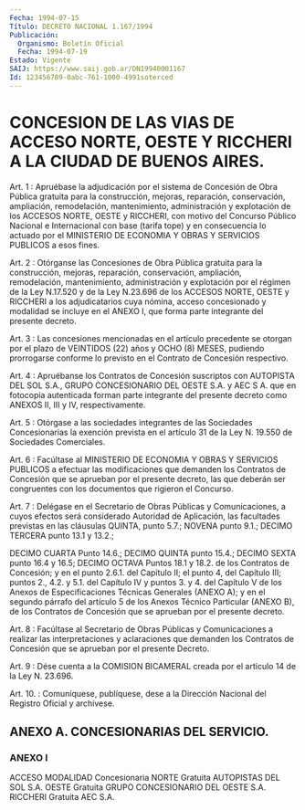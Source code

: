 ```yaml
---
Fecha: 1994-07-15
Título: DECRETO NACIONAL 1.167/1994
Publicación:
  Organismo: Boletín Oficial
  Fecha: 1994-07-19
Estado: Vigente
SAIJ: https://www.saij.gob.ar/DN19940001167
Id: 123456789-0abc-761-1000-4991soterced
---
```

# CONCESION DE LAS VIAS DE ACCESO NORTE, OESTE Y RICCHERI A LA CIUDAD DE BUENOS AIRES.

<a id="1"></a>
Art. 1 : Apruébase la adjudicación por el sistema de Concesión de Obra Pública gratuita para la construcción, mejoras, reparación,  conservación, ampliación, remodelación, mantenimiento, administración   y  explotación  de  los  ACCESOS  NORTE,  OESTE  y RICCHERI, con motivo del Concurso Público Nacional e Internacional con  base  (tarifa tope) y en consecuencia lo actuado por el MINISTERIO DE ECONOMIA  Y  OBRAS Y SERVICIOS PUBLICOS a esos fines.

<a id="2"></a>
Art.  2  :  Otórganse las Concesiones de Obra Pública gratuita para  la  construcción,    mejoras,    reparación,    conservación, ampliación,    remodelación,    mantenimiento,  administración    y explotación por el régimen de la  Ley N.17.520 y de la Ley N.23.696 de los ACCESOS NORTE, OESTE y RICCHERI  a  los adjudicatarios cuya nómina, acceso concesionado y modalidad se incluye  en  el ANEXO I, que forma parte integrante del presente decreto.

<a id="3"></a>
Art. 3 : Las concesiones mencionadas en el artículo precedente se otorgan  por  el  plazo de VEINTIDOS (22) años y OCHO (8) MESES, pudiendo  prorrogarse  conforme  lo  previsto  en  el  Contrato  de Concesión respectivo.

<a id="4"></a>
Art.  4 : Apruébanse los Contratos de Concesión suscriptos con AUTOPISTA DEL  SOL S.A., GRUPO CONCESIONARIO DEL OESTE S.A. y AEC S A.  que  en  fotocopia  autenticada  forman  parte  integrante  del presente  decreto  como  ANEXOS  II,  III  y  IV,  respectivamente.

<a id="5"></a>
Art.  5  :  Otórgase  a  las  sociedades  integrantes de  las Sociedades  Concesionarias  la  exención prevista en el artículo 31 de la Ley  N. 19.550 de Sociedades Comerciales.

<a id="6"></a>
Art.  6  :  Facúltase  al  MINISTERIO  DE  ECONOMIA  Y OBRAS Y SERVICIOS  PUBLICOS a efectuar las modificaciones que demanden  los Contratos de  Concesión  que  se  aprueban por el presente decreto, las que deberán ser congruentes con  los documentos que rigieron el Concurso.

<a id="7"></a>
Art.  7  :  Delégase  en  el  Secretario  de  Obras Públicas y Comunicaciones,  a  cuyos  efectos  será  considerado Autoridad  de Aplicación,  las  facultades  previstas  en las  cláusulas  QUINTA, punto 5.7.; NOVENA punto 9.1.; DECIMO TERCERA  punto  13.1 y 13.2.;

DECIMO CUARTA Punto 14.6.; DECIMO QUINTA punto 15.4.; DECIMO  SEXTA punto  16.4  y  16.5;  DECIMO  OCTAVA  Puntos  18.1  y 18.2. de los Contratos  de Concesión; y en el punto 2.6.1. del Capítulo  II;  el punto 4, del  Capítulo  III; puntos 2., 4.2. y 5.1. del Capítulo IV y puntos 3. y 4. del Capítulo  V  de los Anexos de Especificaciones Técnicas Generales (ANEXO A); y en  el segundo párrafo del artículo 5 de los Anexos Técnico Particular (ANEXO  B),  de los Contratos de Concesión que se aprueban por el presente decreto.

<a id="8"></a>
Art. 8 : Facúltase al Secretario de Obras Públicas y Comunicaciones  a  realizar las interpretaciones y aclaraciones que demanden  los  Contratos  de  Concesión  que  se  aprueban  por  el presente Decreto.

<a id="9"></a>
Art.  9  :  Dése  cuenta a la COMISION BICAMERAL creada por el artículo 14 de la Ley N. 23.696.

<a id="10"></a>
Art.  10.  :  Comuníquese,  publíquese,  dese  a  la Dirección Nacional del Registro Oficial y archívese.

## ANEXO A. CONCESIONARIAS DEL SERVICIO.

### ANEXO I

<a id="1"></a>
ACCESO     MODALIDAD    Concesionaria  NORTE      Gratuita     AUTOPISTAS DEL SOL S.A.  OESTE      Gratuita     GRUPO CONCESIONARIO DEL OESTE S.A.  RICCHERI  Gratuita     AEC S.A.